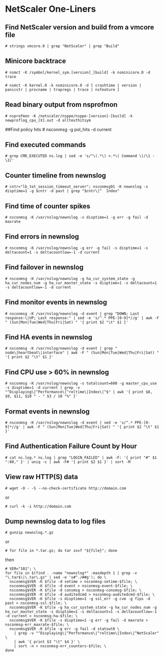 # NetScaler One-Liners

## Find NetScaler version and build from a vmcore file

	# strings vmcore.0 | grep "NetScaler" | grep "Build"

## Minicore backtrace

	# nsmct -K /symbol/kernel_sym.[version]_[build] -k nsminicore.0 -d trace

	# nsmct -K kernel.0 -k nsminicore.0 -d [ crashtime | version | panicstr | procname | trapregs | trace | nsfeature ]

## Read binary output from nsprofmon

	# nsprofmon -K /netscaler/nsppe/nsppe-[version]-[build] -k newproflog_cpu_[X].out -d alltexthitsym

##Find policy hits
	# nsconmsg -g pol_hits -d current

## Find executed commands

	# grep CMD_EXECUTED ns.log | sed -e 's/^\(.*\) <.*\( Command \)/\1 -\2/'

## Counter timeline from newnslog

	# cntr="lb_tot_session_timeout_server"; nsconmsg91 -K newnslog -s disptime=1 -g $cntr -d past | grep "$cntr\|^  Index"

## Find time of counter spikes

	# nsconmsg -K /var/nslog/newnslog -s disptime=1 -g err -g fail -d maxrate

## Find errors in newnslog

	# nsconmsg -K /var/nslog/newnslog -g err -g fail -s disptime=1 -s deltacount=1 -s deltacountlow=-1 -d current

## Find failover in newnslog

	# nsconmsg -K /var/nslog/newnslog -g ha_cur_system_state -g ha_cur_nodes_num -g ha_cur_master_state -s disptime=1 -s deltacount=1 -s deltacountlow=-1 -d current
## Find monitor events in newnslog

	# nsconmsg -K /var/nslog/newnslog -d event | grep "DOWN; Last response:\|UP; Last response:" | sed -e 's/^.* PPE-[0-9]*//g' | awk -F " (Sun|Mon|Tue|Wed|Thu|Fri|Sat) " '{ print $2 "\t" $1 }'
## Find HA events in newnslog

	# nsconmsg -K /var/nslog/newnslog -d event | grep " node\|heartbeat\|interface" | awk -F " (Sun|Mon|Tue|Wed|Thu|Fri|Sat) " '{ print $2 "\t" $1 }'

## Find CPU use > 60% in newnslog

	# nsconmsg -K /var/nslog/newnslog -s totalcount=600 -g master_cpu_use -s disptime=1 -d current | grep -v "^Displaying\|^Performance\|^reltime\|Index\|^$" | awk '{ print $8, $9, $11, $10 " - " $3 / 10 "%" }'
	
## Format events in newnslog

	# nsconmsg -K /var/nslog/newnslog -d event | sed -e 's/^.* PPE-[0-9]*//g' | awk -F " (Sun|Mon|Tue|Wed|Thu|Fri|Sat) " '{ print $2 "\t" $1 }'

## Find Authentication Failure Count by Hour

	# cat ns.log.* ns.log | grep "LOGIN_FAILED" | awk -F: '{ print "#" $1 ":00," }' | uniq -c | awk -F# '{ print $2 $1 }' | sort -M
	
## View raw HTTP(S) data

	# wget -O - -S --no-check-certificate http://domain.com

or

	# curl -k -i http://domain.com

## Dump newnslog data to log files

	# gunzip newnslog.*.gz

or

	# for file in *.tar.gz; do tar zxvf "${file}"; done

then

	# VER="101"; \
	for file in $(find . -name "newnslog*" -maxdepth 1 | grep -v "\.tar$\|\.tar\.gz" | sed -e 's#^./##g'); do \
	  nsconmsg$VER -K $file -d setime > nsconmsg-setime-$file; \
	  nsconmsg$VER -K $file -d event > nsconmsg-event-$file; \
	  nsconmsg$VER -K $file -d consmsg > nsconmsg-consmsg-$file; \
	  nsconmsg$VER -K $file -d auditedcmd > nsconmsg-auditedcmd-$file; \
	  nsconmsg$VER -K $file -s disptime=1 -g ssl_err -g cvm -g fips -d past > nsconmsg-ssl-$file; \
	  nsconmsg$VER -K $file -g ha_cur_system_state -g ha_cur_nodes_num -g ha_cur_master_state -s disptime=1 -s deltacount=1 -s deltacountlow=-1 -d current > nsconmsg-ha-$file; \
	  nsconmsg$VER -K $file -s disptime=1 -g err -g fail -d maxrate > nsconmsg-err_maxrate-$file; \
	  nsconmsg$VER -K $file -g err -g fail -d statswt0 \
		| grep -v "^Displaying\|^Performance\|^reltime\|Index\|^NetScaler" \
		| awk '{ print $3 "\t" $4 }' \
		| sort -n > nsconmsg-err_counters-$file; \
	done
